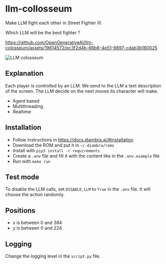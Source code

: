 # llm-collosseum

Make LLM fight each other in Street Fighter III.

Which LLM will be the best fighter ?


https://github.com/OpenGenerativeAI/llm-colosseum/assets/19614572/ec3f2d4b-66b8-4e51-9897-cdab3b160025


![LLM colosseum](multi_agents.png)

## Explanation

Each player is controlled by an LLM. We send to the LLM a text description of the screen. The LLM decide on the next moves its character will make.

- Agent based
- Multithreading
- Realtime

## Installation

- Follow instructions in https://docs.diambra.ai/#installation
- Download the ROM and put it in `~/.diambra/roms`
- Install with `pip3 install -r requirements`
- Create a `.env` file and fill it with the content like in the `.env.example` file
- Run with `make run`

## Test mode

To disable the LLM calls, set `DISABLE_LLM` to `True` in the `.env` file.
It will choose the action randomly.

## Positions

- x is between 0 and 384
- y is between 0 and 224

## Logging

Change the logging level in the `script.py` file.

